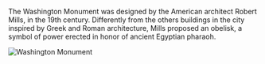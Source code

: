 The Washington Monument was designed by the American architect Robert Mills, in the 19th century. Differently from the others buildings in the city inspired by Greek and Roman architecture, Mills proposed an obelisk, a symbol of power erected in honor of ancient Egyptian pharaoh.

<img src="/web1-sp/img/washingtonmonument.JPG" alt="Washington Monument">
